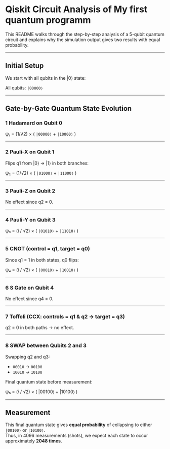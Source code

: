 #  Qiskit Circuit Analysis of My first quantum programm

This README walks through the step-by-step analysis of a 5-qubit quantum circuit and explains why the simulation output gives two results with equal probability.

---

##  Initial Setup

We start with all qubits in the |0⟩ state:

All qubits: `|00000⟩`

---

##  Gate-by-Gate Quantum State Evolution

### 1️ Hadamard on Qubit 0

 ψ₁ = (1/√2) × ( `|00000⟩` + `|10000⟩` )

---

### 2️ Pauli-X on Qubit 1

Flips q1 from |0⟩ → |1⟩ in both branches:

 ψ₂ = (1/√2) × ( `|01000⟩` + `|11000⟩` )

---

### 3️ Pauli-Z on Qubit 2

No effect since q2 = 0.

---

### 4️ Pauli-Y on Qubit 3

 ψ₃ = (i / √2) × ( `|01010⟩` + `|11010⟩` )

---

### 5️ CNOT (control = q1, target = q0)

Since q1 = 1 in both states, q0 flips:

 ψ₄ = (i / √2) × ( `|00010⟩` + `|10010⟩` )

---

### 6️ S Gate on Qubit 4

No effect since q4 = 0.

---

### 7️ Toffoli (CCX: controls = q1 & q2 → target = q3)

q2 = 0 in both paths → no effect.

---

### 8️ SWAP between Qubits 2 and 3

Swapping q2 and q3:

- `00010` → `00100`
- `10010` → `10100`

Final quantum state before measurement:

ψ₅ = (𝑖 / √2) × ( |00100⟩ + |10100⟩ )

---
##  Measurement

This final quantum state gives **equal probability** of collapsing to either `|00100⟩` or `|10100⟩`.  
Thus, in 4096 measurements (shots), we expect each state to occur approximately **2048 times**.  



